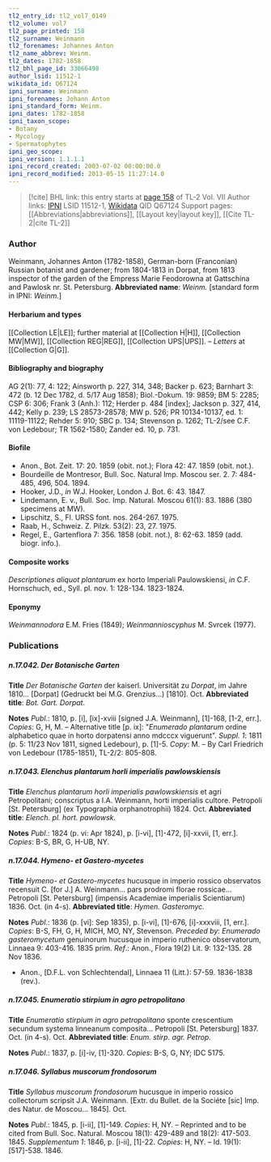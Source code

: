 ```yaml
---
tl2_entry_id: tl2_vol7_0149
tl2_volume: vol7
tl2_page_printed: 158
tl2_surname: Weinmann
tl2_forenames: Johannes Anton
tl2_name_abbrev: Weinm.
tl2_dates: 1782-1858
tl2_bhl_page_id: 33066498
author_lsid: 11512-1
wikidata_id: Q67124
ipni_surname: Weinmann
ipni_forenames: Johann Anton
ipni_standard_form: Weinm.
ipni_dates: 1782-1858
ipni_taxon_scope: 
- Botany
- Mycology
- Spermatophytes
ipni_geo_scope: 
ipni_version: 1.1.1.1
ipni_record_created: 2003-07-02 00:00:00.0
ipni_record_modified: 2013-05-15 11:27:14.0
---
```


> [!cite] BHL link: this entry starts at [page 158](https://www.biodiversitylibrary.org/page/33066498) of TL-2 Vol. VII
> Author links: [IPNI](https://www.ipni.org/a/11512-1) LSID 11512-1, [Wikidata](https://www.wikidata.org/wiki/Q67124) QID Q67124
> Support pages: [[Abbreviations|abbreviations]], [[Layout key|layout key]], [[Cite TL-2|cite TL-2]]

### Author

Weinmann, Johannes Anton (1782-1858), German-born (Franconian) Russian botanist and gardener; from 1804-1813 in Dorpat, from 1813 inspector of the garden of the Empress Marie Feodorowna at Gattschina and Pawlosk nr. St. Petersburg. 
**Abbreviated name**: *Weinm.* \[standard form in IPNI: *Weinm.*\]

#### Herbarium and types

[[Collection LE|LE]]; further material at [[Collection H|H]], [[Collection MW|MW]], [[Collection REG|REG]], [[Collection UPS|UPS]]. – *Letters* at [[Collection G|G]].

#### Bibliography and biography

AG 2(1): 77, 4: 122; Ainsworth p. 227, 314, 348; Backer p. 623; Barnhart 3: 472 (b. 12 Dec 1782, d. 5/17 Aug 1858); Biol.-Dokum. 19: 9859; BM 5: 2285; CSP 6: 306; Frank 3 (Anh.): 112; Herder p. 484 \[index\]; Jackson p. 327, 414, 442; Kelly p. 239; LS 28573-28578; MW p. 526; PR 10134-10137, ed. 1: 11119-11122; Rehder 5: 910; SBC p. 134; Stevenson p. 1262; TL-2/see C.F. von Ledebour; TR 1562-1580; Zander ed. 10, p. 731.

#### Biofile

- Anon., Bot. Zeit. 17: 20. 1859 (obit. not.); Flora 42: 47. 1859 (obit. not.).
- Bourdeille de Montresor, Bull. Soc. Natural Imp. Moscou ser. 2. 7: 484-485, 496, 504. 1894.
- Hooker, J.D., *in* W.J. Hooker, London J. Bot. 6: 43. 1847.
- Lindemann, E. v., Bull. Soc. Imp. Natural. Moscou 61(1): 83. 1886 (380 specimens at MW).
- Lipschitz, S., Fl. URSS font. nos. 264-267. 1975.
- Raab, H., Schweiz. Z. Pilzk. 53(2): 23, 27. 1975.
- Regel, E., Gartenflora 7: 356. 1858 (obit. not.), 8: 62-63. 1859 (add. biogr. info.).

#### Composite works

*Descriptiones aliquot plantarum* ex horto Imperiali Paulowskiensi, *in* C.F. Hornschuch, ed., Syll. pl. nov. 1: 128-134. 1823-1824.

#### Eponymy

*Weinmannodora* E.M. Fries (1849); *Weinmannioscyphus* M. Svrcek (1977).

### Publications

##### n.17.042. Der Botanische Garten

**Title**
*Der Botanische Garten* der kaiserl. Universität zu *Dorpat*, im Jahre 1810... \[Dorpat\] (Gedruckt bei M.G. Grenzius...) \[1810\]. Oct.
**Abbreviated title**: *Bot. Gart. Dorpat*.

**Notes**
*Publ*.: 1810, p. \[i\], \[ix\]-xviii \[signed J.A. Weinmann\], \[1\]-168, \[1-2, err.\]. *Copies*: G, H, M. – Alternative title \[p. ix\]: "*Enumerado plantarum* ordine alphabetico quae in horto dorpatensi anno mdcccx viguerunt".
*Suppl. 1*: 1811 (p. 5: 11/23 Nov 1811, signed Ledebour), p. \[1\]-5. *Copy*: M. – By Carl Friedrich von Ledebour (1785-1851), TL-2/2: 805-808.

##### n.17.043. Elenchus plantarum horli imperialis pawlowskiensis

**Title**
*Elenchus plantarum horli imperialis pawlowskiensis* et agri Petropolitani; conscriptus a I.A. Weinmann, horti imperialis cultore. Petropoli \[St. Petersburg\] (ex Typographia orphanotrophii) 1824. Oct.
**Abbreviated title**: *Elench. pl. hort. pawlowsk.*

**Notes**
*Publ*.: 1824 (p. vi: Apr 1824), p. \[i-vi\], \[1\]-472, \[i\]-xxvii, \[1, err.\]. *Copies*: B-S, BR, G, H-UB, NY.

##### n.17.044. Hymeno- et Gastero-mycetes

**Title**
*Hymeno- et Gastero-mycetes* hucusque in imperio rossico observatos recensuit C. \[for J.\] A. Weinmann... pars prodromi florae rossicae... Petropoli \[St. Petersburg\] (impensis Academiae imperialis Scientiarum) 1836. Oct. (in 4-s).
**Abbreviated title**: *Hymen. Gasteromyc.*

**Notes**
*Publ*.: 1836 (p. \[vi\]: Sep 1835), p. \[i-vi\], \[1\]-676, \[i\]-xxxviii, \[1, err.\]. *Copies*: B-S, FH, G, H, MICH, MO, NY, Stevenson.
*Preceded by*: *Enumerado gasteromycetum* genuinorum hucusque in imperio ruthenico observatorum, Linnaea 9: 403-416. 1835 prim.
*Ref*.: Anon., Flora 19(2) Lit. 9: 132-135. 28 Nov 1836.
- Anon., \[D.F.L. von Schlechtendal\], Linnaea 11 (Litt.): 57-59. 1836-1838 (rev.).

##### n.17.045. Enumeratio stirpium in agro petropolitano

**Title**
*Enumeratio stirpium in agro petropolitano* sponte crescentium secundum systema linneanum composita... Petropoli \[St. Petersburg\] 1837. Oct. (in 4-s). Oct.
**Abbreviated title**: *Enum. stirp. agr. Petrop.*

**Notes**
*Publ*.: 1837, p. \[i\]-iv, \[1\]-320. *Copies*: B-S, G, NY; IDC 5175.

##### n.17.046. Syllabus muscorum frondosorum

**Title**
*Syllabus muscorum frondosorum* hucusque in imperio rossico collectorum scripsit J.A. Weinmann. \[Extr. du Bullet. de la Sociéte \[sic\] Imp. des Natur. de Moscou... 1845\]. Oct.

**Notes**
*Publ*.: 1845, p. \[i-ii\], \[1\]-149. *Copies*: H, NY. – Reprinted and to be cited from Bull. Soc. Natural. Moscou 18(1): 429-489 and 18(2): 417-503. 1845.
*Supplementum 1*: 1846, p. \[i-ii\], \[1\]-22. *Copies*: H, NY. – Id. 19(1): \[517\]-538. 1846.

